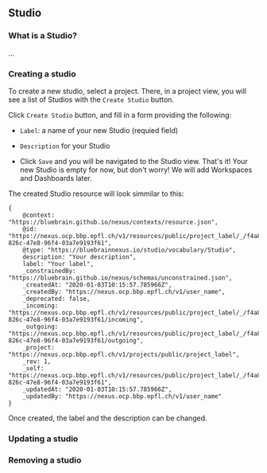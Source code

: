 ## Studio

### What is a Studio?

...

### Creating a studio

To create a new studio, select a project.
There, in a project view, you will see a list of Studios with the `Create Studio` button.

Click `Create Studio` button, and fill in a form providing the following:

- `Label`: a name of your new Studio (requied field)
- `Description` for your Studio

- Click `Save` and you will be navigated to the Studio view. That's it! Your new Studio is empty for now, but don't worry!
  We will add Workspaces and Dashboards later.

The created Studio resource will look simmilar to this:

```
{
    @context: "https://bluebrain.github.io/nexus/contexts/resource.json",
    @id: "https://nexus.ocp.bbp.epfl.ch/v1/resources/public/project_label/_/f4a8c391-826c-47e8-96f4-03a7e9193f61",
    @type: "https://bluebrainnexus.io/studio/vocabulary/Studio",
    description: "Your description",
    label: "Your label",
    _constrainedBy: "https://bluebrain.github.io/nexus/schemas/unconstrained.json",
    _createdAt: "2020-01-03T10:15:57.785966Z",
    _createdBy: "https://nexus.ocp.bbp.epfl.ch/v1/user_name",
    _deprecated: false,
    _incoming: "https://nexus.ocp.bbp.epfl.ch/v1/resources/public/project_label/_/f4a8c391-826c-47e8-96f4-03a7e9193f61/incoming",
    _outgoing: "https://nexus.ocp.bbp.epfl.ch/v1/resources/public/project_label/_/f4a8c391-826c-47e8-96f4-03a7e9193f61/outgoing",
    _project: "https://nexus.ocp.bbp.epfl.ch/v1/projects/public/project_label",
    _rev: 1,
    _self: "https://nexus.ocp.bbp.epfl.ch/v1/resources/public/project_label/_/f4a8c391-826c-47e8-96f4-03a7e9193f61",
    _updatedAt: "2020-01-03T10:15:57.785966Z",
    _updatedBy: "https://nexus.ocp.bbp.epfl.ch/v1/user_name"
}
```

Once created, the label and the description can be changed.

### Updating a studio

### Removing a studio
